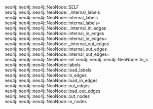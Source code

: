 neo4j::neo4j::neo4j::NeoNode::SELF
neo4j::neo4j::neo4j::NeoNode::_internal_labels
neo4j::neo4j::neo4j::NeoNode::internal_labels
neo4j::neo4j::neo4j::NeoNode::internal_labels=
neo4j::neo4j::neo4j::NeoNode::_internal_in_edges
neo4j::neo4j::neo4j::NeoNode::internal_in_edges
neo4j::neo4j::neo4j::NeoNode::internal_in_edges=
neo4j::neo4j::neo4j::NeoNode::_internal_out_edges
neo4j::neo4j::neo4j::NeoNode::internal_out_edges
neo4j::neo4j::neo4j::NeoNode::internal_out_edges=
neo4j::neo4j::neo4j::NeoNode::init
neo4j::neo4j::neo4j::NeoNode::to_s
neo4j::neo4j::neo4j::NeoNode::labels
neo4j::neo4j::neo4j::NeoNode::load_labels
neo4j::neo4j::neo4j::NeoNode::in_edges
neo4j::neo4j::neo4j::NeoNode::load_in_edges
neo4j::neo4j::neo4j::NeoNode::out_edges
neo4j::neo4j::neo4j::NeoNode::load_out_edges
neo4j::neo4j::neo4j::NeoNode::out_nodes
neo4j::neo4j::neo4j::NeoNode::in_nodes